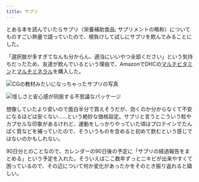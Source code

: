 ```yaml
---
title: サプリ
---
```

とある本を読んでいたらサプリ（栄養補助食品; サプリメントの略称）についてものすごい熱量で語っていたので、根負けして試しにサプリを飲んでみることにした。

「選択肢が多すぎてなんも分からん、適当にいいやつ全部ください」という気持ちだったため、友達が飲んでいるという理由で、AmazonでDHCの[マルチビタミン](https://www.amazon.co.jp/dp/B00GX1E3R6?th=1)と[マルチミネラル](https://www.amazon.co.jp/dp/B01MSSWA5K)を購入した。

![](https://lh4.googleusercontent.com/GpAoL_-RHtxm7DCqu626hJjqUvSnasjqm4lvh3Q1MgatgfT4hVDeEU2m8PDq1UwHc55RRINxoLlPOZ2D5Yy1yo7NGL20iwRE21etbgD053RWmSGd4dHSqTCnehJdOmRzbYdv5JS3mXXp3sVcRGi4sZJrdpErONK1tpeB6cgCwD4RRfZFvpdf0ggH "CGの教材みたいになっちゃったサプリの写真")

![](https://lh4.googleusercontent.com/AJLNSrxqEY5_IGSdp9uygxgyylyW1FHkBCk7NhiTzg4PTv61dEn6Dv2E0WeK0d8-5-YgY8MYJ5njnKdXghUB40jdpLXg_u1IwXvseqcglmMNIiCSCDpL5jwcXXEhS6vklbZOaVt4puscZCSncOOkRcmcaHK4CkiAZKfguXEwKHZ2s75eiyCGhCQ7 "怪しさと安心感が同居する不思議なパッケージ")

想像していたより安いので面白半分で買えそうだが、効くのか分からなくて不安になるほどは安くない……という絶妙な価格設定。サプリと言うとこういう粒やカプセルな印象があるけれど、運動をしっかりやっていた頃はプロテインでたんぱく質などを補っていたので、そういうものを含めると初めて飲むという感じではないのかもしれない。

90日分とのことなので、カレンダーの90日後の予定に「サプリの経過報告をまとめる」という予定を入れた。そういえばここ数年ずっとニキビが出来やすくて困っているので、その辺について何か変化があったかをそのとき振り返れると嬉しい。
